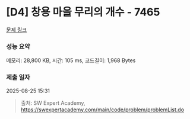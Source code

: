 # [D4] 창용 마을 무리의 개수 - 7465 

[문제 링크](https://swexpertacademy.com/main/code/problem/problemDetail.do?contestProbId=AWngfZVa9XwDFAQU) 

### 성능 요약

메모리: 28,800 KB, 시간: 105 ms, 코드길이: 1,968 Bytes

### 제출 일자

2025-08-25 15:31



> 출처: SW Expert Academy, https://swexpertacademy.com/main/code/problem/problemList.do